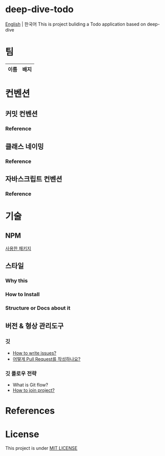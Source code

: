 # deep-dive-todo
[English](./README.md) | 한국어
This is project buliding a Todo application based on deep-dive

# 팀
|이름|배지|
|---|---|

# 컨벤션
## 커밋 컨벤션
### Reference

## 클래스 네이밍
### Reference

## 자바스크립트 컨벤션
### Reference

# 기술

## NPM 
[사용한 패키지](./docs/Technologies/NPM/package-kr.md)

## 스타일
### Why this
### How to Install
### Structure or Docs about it

## 버전 & 형상 관리도구 
### 깃
- [How to write issues?](./docs/Technologies/Management/Git-kr.md#이슈-작성하기)
- [어떻게 Pull Request를 작성하나요?](./docs/Technologies/Management/Pull-Request-kr.md)

### 깃 플로우 전략
- What is Git flow?
- [How to join project?](./docs/Technologies/Management/GitFlow.md#how-to-join-project)

# References

# License
This project is under [MIT LICENSE](./LICENSE)
